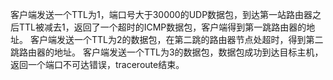 客户端发送一个TTL为1，端口号大于30000的UDP数据包，到达第一站路由器之后TTL被减去1，返回了一个超时的ICMP数据包，客户端得到第一跳路由器的地址。
客户端发送一个TTL为2的数据包，在第二跳的路由器节点处超时，得到第二跳路由器的地址。
客户端发送一个TTL为3的数据包，数据包成功到达目标主机，返回一个端口不可达错误，traceroute结束。
